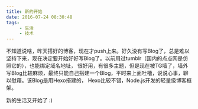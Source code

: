 ```yaml
---
title: 新的开始
date: 2016-07-24 08:30:48
tags: 
     - 生活 
     - 技术
---
```


不知道说啥，昨天搭好的博客，现在才push上来。好久没有写Blog了，总是难以坚持下来，现在决定要开始好好写Blog了。以前用过tumblr（国内的点点网是仿照它的），也能绑定域名地址，
很好用，有很多主题，但是现在被TG墙了，墙外写Blog比较麻烦，最终只能自己搭建一个Blog，平时来上面吐槽，说说心事，聊以慰藉。该Blog是用Hexo搭建的，
Hexo比较不错，Node.js开发的轻量级博客框架。

新的生活又开始了 :)


